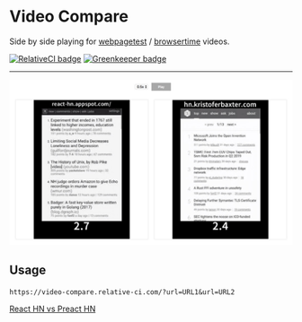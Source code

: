 # Video Compare

Side by side playing for [webpagetest](http://webpagetest.org) / [browsertime](https://github.com/sitespeedio/browsertime) videos.

[![RelativeCI badge](https://img.shields.io/badge/RelativeCI-enabled-brightgreen.svg)](https://app.relative-ci.com/projects/b4Aw1c8IcmcsWvkGDpjX)
[![Greenkeeper badge](https://badges.greenkeeper.io/relative-ci/video-compare.svg)](https://greenkeeper.io/)

---

![Screenshot](./screenshot.jpg)

## Usage

```
https://video-compare.relative-ci.com/?url=URL1&url=URL2
```

[React HN vs Preact
HN](https://video-compare.relative-ci.com/?url=https://www.webpagetest.org/results/video/18/11/10/JK/58cc2faf46bc8572d87f7b81a0572009.1.0/video.mp4&url=https://www.webpagetest.org/results/video/18/11/10/F4/4b051178d9cf2f1f0b317733ebe05463.1.0/video.mp4)
